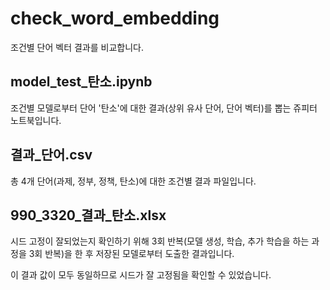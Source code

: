 # check_word_embedding
조건별 단어 벡터 결과를 비교합니다.


## model_test_탄소.ipynb
조건별 모델로부터 단어 '탄소'에 대한 결과(상위 유사 단어, 단어 벡터)를 뽑는 쥬피터 노트북입니다.

## 결과_단어.csv
총 4개 단어(과제, 정부, 정책, 탄소)에 대한 조건별 결과 파일입니다.

## 990_3320_결과_탄소.xlsx
시드 고정이 잘되었는지 확인하기 위해 3회 반복(모델 생성, 학습, 추가 학습을 하는 과정을 3회 반복)을 한 후 저장된 모델로부터 도출한 결과입니다.

이 결과 값이 모두 동일하므로 시드가 잘 고정됨을 확인할 수 있었습니다.
